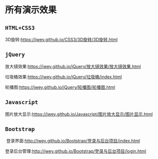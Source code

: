 # 所有演示效果
## **`HTML+CSS3`**

  3D旋转:https://jwey.github.io/CSS3/3D旋转/3D旋转.html
​    

## **`jQuery`**

  放大镜效果:https://jwey.github.io/jQuery/放大镜效果/放大镜效果.html

  垃圾桶效果:https://jwey.github.io/jQuery/垃圾桶/index.html
  
  轮播图:https://jwey.github.io/jQuery/轮播图/轮播图.html

## **`Javascript`**

  图片放大显示:https://jwey.github.io/Javascript/图片放大显示/图片显示.html
  
## **`Bootstrap`**
​ 
  登录界面:http://jwey.github.io/Bootstrap/登录与后台项目/index.html
  
  登录后台管理:http://jwey.github.io/Bootstrap/登录与后台项目/login.html

  

